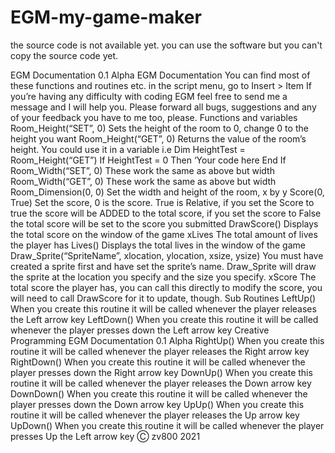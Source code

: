 # EGM-my-game-maker
the source code is not available yet.
you can use the software but you can't copy the source code yet.



EGM Documentation 0.1 Alpha 
EGM Documentation 
You can find most of these functions and routines etc. in the script menu, go to Insert > Item
If you’re having any difficulty with coding EGM feel free to send me a message and I will help you. Please 
forward all bugs, suggestions and any of your feedback you have to me too, please. 
Functions and variables
Room_Height(“SET”, 0) Sets the height of the room to 0, change 0 to the 
height you want
Room_Height(“GET”, 0) Returns the value of the room’s height. You could 
use it in a variable i.e 
Dim HeightTest = Room_Height(“GET”) 
If HeightTest = 0 Then
‘Your code here
End If
Room_Width(“SET”, 0) These work the same as above but width
Room_Width(“GET”, 0) These work the same as above but width
Room_Dimension(0, 0) Set the width and height of the room, x by y
Score(0, True) Set the score, 0 is the score. True is Relative, if 
you set the Score to true the score will be ADDED 
to the total score, if you set the score to False the 
total score will be set to the score you submitted 
DrawScore() Displays the total score on the window of the 
game
xLives The total amount of lives the player has
Lives() Displays the total lives in the window of the game 
Draw_Sprite(“SpriteName”, xlocation, ylocation, 
xsize, ysize)
You must have created a sprite first and have set 
the sprite’s name. Draw_Sprite will draw the 
sprite at the location you specify and the size you 
specify. 
xScore The total score the player has, you can call this 
directly to modify the score, you will need to call 
DrawScore for it to update, though. 
Sub Routines 
LeftUp() When you create this routine it will be called 
whenever the player releases the Left arrow key
LeftDown() When you create this routine it will be called 
whenever the player presses down the Left arrow 
key
Creative Programming
EGM Documentation 0.1 Alpha 
RightUp() When you create this routine it will be called 
whenever the player releases the Right arrow key
RightDown() When you create this routine it will be called 
whenever the player presses down the Right
arrow key
DownUp() When you create this routine it will be called 
whenever the player releases the Down arrow 
key
DownDown() When you create this routine it will be called 
whenever the player presses down the Down
arrow key
UpUp() When you create this routine it will be called 
whenever the player releases the Up arrow key
UpDown() When you create this routine it will be called
whenever the player presses Up the Left arrow 
key
Ⓒ zv800 2021
